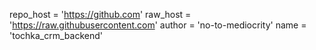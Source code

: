 repo_host = 'https://github.com'
raw_host = 'https://raw.githubusercontent.com'
author = 'no-to-mediocrity' 
name = 'tochka_crm_backend'
